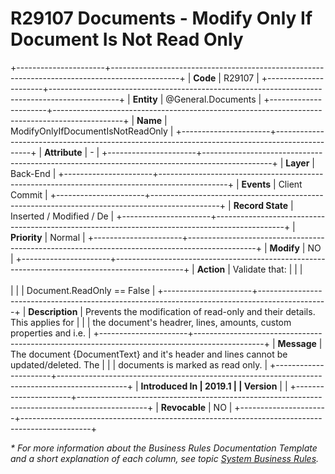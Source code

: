 ﻿---
erp.type: business-rule
erp.entity: General.Documents Entity
---

# R29107 Documents - Modify Only If Document Is Not Read Only
+----------------------+-----------------------------------------------------------------------------------------------+
| **Code**             | R29107                                                                                        |
+----------------------+-----------------------------------------------------------------------------------------------+
| **Entity**           | @General.Documents                                                                            |
+----------------------+-----------------------------------------------------------------------------------------------+
| **Name**             | ModifyOnlyIfDocumentIsNotReadOnly                                                             |
+----------------------+-----------------------------------------------------------------------------------------------+
| **Attribute**        | \-                                                                                            |
+----------------------+-----------------------------------------------------------------------------------------------+
| **Layer**            | Back-End                                                                                      |
+----------------------+-----------------------------------------------------------------------------------------------+
| **Events**           | Client Commit                                                                                 |
+----------------------+-----------------------------------------------------------------------------------------------+
| **Record State**     | Inserted / Modified / De                                                                      |
+----------------------+-----------------------------------------------------------------------------------------------+
| **Priority**         | Normal                                                                                        |
+----------------------+-----------------------------------------------------------------------------------------------+
| **Modify**           | NO                                                                                            |
+----------------------+-----------------------------------------------------------------------------------------------+
| **Action**           | Validate that:                                                                                |
|                      | <br/><br/>                                                                                    |
|                      | Document.ReadOnly == False                                                                    |
+----------------------+-----------------------------------------------------------------------------------------------+
| **Description**      | Prevents the modification of read-only and their details. This applies for                    |
|                      | the document's headrer, lines, amounts, custom properties and i.e.                            |
+----------------------+-----------------------------------------------------------------------------------------------+
| **Message**          | The document {DocumentText} and it\'s header and lines cannot be updated/deleted. The         |
|                      | documents is marked as read only.                                                             |
+----------------------+-----------------------------------------------------------------------------------------------+
| **Introduced In      | 2019.1                                                                                        |
| Version**            |                                                                                               |
+----------------------+-----------------------------------------------------------------------------------------------+
| **Revocable**        | NO                                                                                            |
+----------------------+-----------------------------------------------------------------------------------------------+

*\* For more information about the Business Rules Documentation Template and a short explanation of each column, see
topic [System Business Rules](../templates/template-description-system-business-rules.md).*
